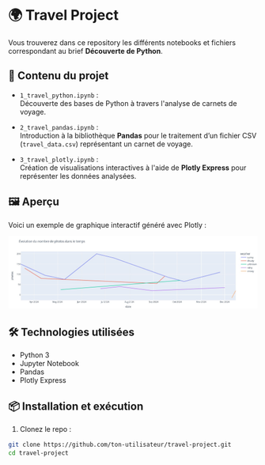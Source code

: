 # 🌍 Travel Project

Vous trouverez dans ce repository les différents notebooks et fichiers correspondant au brief **Découverte de Python**.

## 📁 Contenu du projet

- `1_travel_python.ipynb` :  
  Découverte des bases de Python à travers l'analyse de carnets de voyage.

- `2_travel_pandas.ipynb` :  
  Introduction à la bibliothèque **Pandas** pour le traitement d’un fichier CSV (`travel_data.csv`) représentant un carnet de voyage.

- `3_travel_plotly.ipynb` :  
  Création de visualisations interactives à l'aide de **Plotly Express** pour représenter les données analysées.
## 🖼️ Aperçu

Voici un exemple de graphique interactif généré avec Plotly :

![Graphique Plotly](assets/plotly_graph.png)

## 🛠️ Technologies utilisées

- Python 3
- Jupyter Notebook
- Pandas
- Plotly Express

## 📦 Installation et exécution

1. Clonez le repo :

```bash
git clone https://github.com/ton-utilisateur/travel-project.git
cd travel-project
